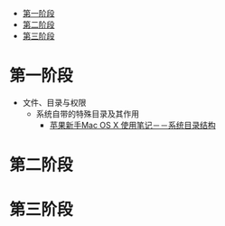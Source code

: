 <!-- TOC depth:6 withLinks:1 updateOnSave:1 -->
- [第一阶段](#)
- [第二阶段](#)
- [第三阶段](#)
<!-- /TOC -->

# 第一阶段

- 文件、目录与权限
    - 系统自带的特殊目录及其作用
        - [苹果新手Mac OS X 使用笔记－－系统目录结构](http://blog.csdn.net/smstong/article/details/15499661)

# 第二阶段

# 第三阶段

